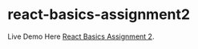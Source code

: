 # react-basics-assignment2

Live Demo Here [React Basics Assignment 2](https://nomangul.github.io/react-basics-assignment2).
